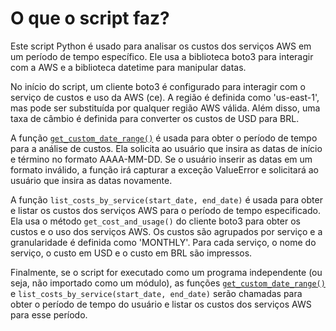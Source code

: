 # O que o script faz?

Este script Python é usado para analisar os custos dos serviços AWS em um período de tempo específico. Ele usa a biblioteca boto3 para interagir com a AWS e a biblioteca datetime para manipular datas.

No início do script, um cliente boto3 é configurado para interagir com o serviço de custos e uso da AWS (ce). A região é definida como 'us-east-1', mas pode ser substituída por qualquer região AWS válida. Além disso, uma taxa de câmbio é definida para converter os custos de USD para BRL.

A função [`get_custom_date_range()`](command:_github.copilot.openSymbolInFile?%5B%22analise-de-custos.py%22%2C%22get_custom_date_range()%22%5D "analise-de-custos.py") é usada para obter o período de tempo para a análise de custos. Ela solicita ao usuário que insira as datas de início e término no formato AAAA-MM-DD. Se o usuário inserir as datas em um formato inválido, a função irá capturar a exceção ValueError e solicitará ao usuário que insira as datas novamente.

A função `list_costs_by_service(start_date, end_date)` é usada para obter e listar os custos dos serviços AWS para o período de tempo especificado. Ela usa o método `get_cost_and_usage()` do cliente boto3 para obter os custos e o uso dos serviços AWS. Os custos são agrupados por serviço e a granularidade é definida como 'MONTHLY'. Para cada serviço, o nome do serviço, o custo em USD e o custo em BRL são impressos.

Finalmente, se o script for executado como um programa independente (ou seja, não importado como um módulo), as funções [`get_custom_date_range()`](command:_github.copilot.openSymbolInFile?%5B%22analise-de-custos.py%22%2C%22get_custom_date_range()%22%5D "analise-de-custos.py") e `list_costs_by_service(start_date, end_date)` serão chamadas para obter o período de tempo do usuário e listar os custos dos serviços AWS para esse período.
